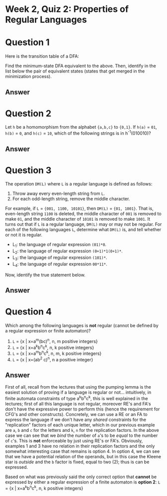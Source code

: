 # Week 2, Quiz 2: Properties of Regular Languages

# Question 1

Here is the transition table of a DFA:

Find the minimum-state DFA equivalent to the above. Then, identify in the list below the 
pair of equivalent states (states that get merged in the minimization process).

## Answer

# Question 2

Let `h` be a homomorphism from the alphabet `{a,b,c}` to `{0,1}`. If `h(a)` = `01`, `h(b)` = `0`, 
and `h(c)` = `10`, which of the following strings is in h<sup>-1</sup>(010010)?

## Answer

# Question 3

The operation `DM(L)` where `L` is a regular language is defined as follows:
 
 1. Throw away every even-length string from `L`.
 2. For each odd-length string, remove the middle character.

For example, if `L` = `{001, 1100, 10101}`, then `DM(L)` = `{01, 1001}`. That is, even-length 
string `1100` is deleted, the middle character of `001` is removed to make `01`, and the 
middle character of `10101` is removed to make `1001`. It turns out that if `L` is a regular 
language, `DM(L)` may or may not be regular. For each of the following languages `L`, 
determine what `DM(L)` is, and tell whether or not it is regular.

 * L<sub>1</sub>: the language of regular expression `(01)*0`.
 * L<sub>2</sub>: the language of regular expression `(0+1)*1(0+1)*`.
 * L<sub>3</sub>: the language of regular expression `(101)*`.
 * L<sub>4</sub>: the language of regular expression `00*11*`.
 
Now, identify the true statement below.

## Answer

# Question 4

Which among the following languages is **not** regular (cannot be defined by a regular 
expression or finite automaton)?

1. `L` = {x | x=a<sup>m</sup>(bc)<sup>n</sup>, n, m positive integers}
2. `L` = {x | x=a<sup>k</sup>b<sup>n</sup>c<sup>k</sup>, n, k positive integers}
3. `L` = {x | x=a<sup>m</sup>b<sup>n</sup>c<sup>k</sup>, n, m, k positive integers}
4. `L` = {x | x=(ab<sup>2</sup> c)<sup>n</sup>, n a positive integer}

## Answer

First of all, recall from the lectures that using the pumping lemma is the easiest solution of proving if a language
is regular or not... intuitively, in finite automata constraints of type a<sup>k</sup>b<sup>n</sup>c<sup>k</sup>, this
is well explained in the lectures; first of all this language is not regular, moreover RE's and FA's don't have
the expressive power to perform this (hence the requirement for CFG's and other constructs). Concretely, we can
use a RE or an FA to express the language if we don't have any *shared* constraints for the "replication" 
factors of each unique letter, which in our previous example are `a`, `b` and `c` for the letters and `k`, `n` for 
the replication factors. In the above case we can see that we *bind* the number of `a`'s to be *equal* to the 
number of `c`'s. This is **not** enforceable by just using RE's or FA's. Obviously, examples 1 and 3 have no 
relation in their replication factors and the only somewhat interesting case that remains is option 4. In option 
4, we can see that we have a potential relation of the operands, but in this case the Kleene star is *outside* and 
the `b` factor is fixed, equal to two (2); thus is can be expressed.

Based on what was previously said the only correct option that **cannot** be expressed by either a regular expression
of a finite automaton is **option 2**: `L` = {x | x=a<sup>k</sup>b<sup>n</sup>c<sup>k</sup>, n, k positive integers}